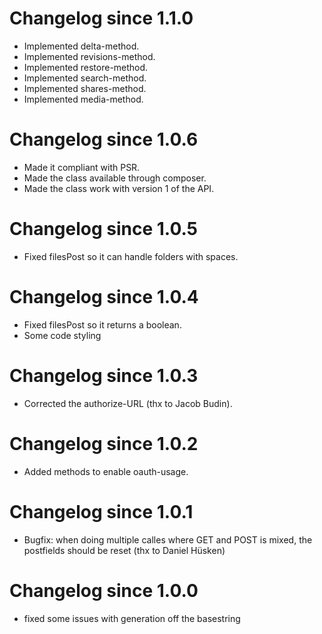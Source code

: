 # Changelog since 1.1.0

* Implemented delta-method.
* Implemented revisions-method.
* Implemented restore-method.
* Implemented search-method.
* Implemented shares-method.
* Implemented media-method.

# Changelog since 1.0.6

* Made it compliant with PSR.
* Made the class available through composer.
* Made the class work with version 1 of the API.

# Changelog since 1.0.5

* Fixed filesPost so it can handle folders with spaces.

# Changelog since 1.0.4

* Fixed filesPost so it returns a boolean.
* Some code styling

# Changelog since 1.0.3
* Corrected the authorize-URL (thx to Jacob Budin).

# Changelog since 1.0.2

* Added methods to enable oauth-usage.

# Changelog since 1.0.1

* Bugfix: when doing multiple calles where GET and POST is mixed, the postfields
should be reset (thx to Daniel Hüsken)

# Changelog since 1.0.0

* fixed some issues with generation off the basestring